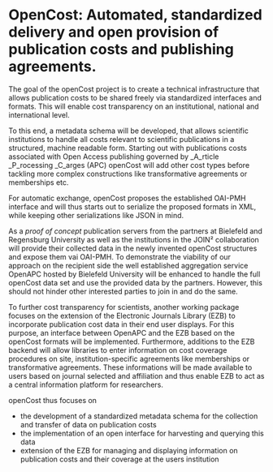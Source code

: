 ﻿# OpenCost: Automated, standardized delivery and open provision of publication costs and publishing agreements.


The goal of the openCost project is to create a technical infrastructure that
allows publication costs to be shared freely via standardized interfaces and
formats. This will enable cost transparency on an institutional, national and
international level.

To this end, a metadata schema will be developed, that allows scientific
institutions to handle all costs relevant to scientific publications in a
structured, machine readable form. Starting out with publications costs
associated with Open Access publishing governed by _A_rticle _P_rocessing
_C_arges (APC) openCost will add other cost types before tackling more complex
constructions like transformative agreements or memberships etc.

For automatic exchange, openCost proposes the established OAI-PMH interface and
will thus starts out to serialize the proposed formats in XML, while keeping
other serializations like JSON in mind.

As a _proof of concept_ publication servers from the partners at Bielefeld and
Regensburg University as well as the institutions in the JOIN² collaboration
will provide their collected data in the newly invented openCost structures and
expose them vai OAI-PMH. To demonstrate the viability of our approach on the
recipient side the well established aggregation service OpenAPC hosted by
Bielefeld University will be enhanced to handle the full openCost data set and
use the provided data by the partners.  However, this should not hinder other
interested parties to join in and do the same.

To further cost transparency for scientists, another working package focuses on
the extension of the Electronic Journals Library (EZB) to incorporate
publication cost data in their end user displays. For this purpose, an interface
between OpenAPC and the EZB based on the openCost formats will be implemented.
Furthermore, additions to the EZB backend will allow libraries to enter
information on cost coverage procedures on site, institution-specific agreements
like memberships or transformative agreements. These informations will be made
available to users based on journal selected and affiliation and thus enable EZB
to act as a central information platform for researchers.

openCost thus focuses on


- the development of a standardized metadata schema for the collection and
  transfer of data on publication costs
- the implementation of an open interface for harvesting and querying this data
- extension of the EZB for managing and displaying information on 
  publication costs and their coverage at the users institution

<!-- vim: spell spelllang=en_gb bomb
-->

